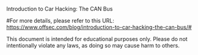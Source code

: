 Introduction to Car Hacking: The CAN Bus

#For more details, please refer to this URL: https://www.offsec.com/blog/introduction-to-car-hacking-the-can-bus/#

This document is intended for educational purposes only. Please do not intentionally violate any laws, as doing so may cause harm to others.
